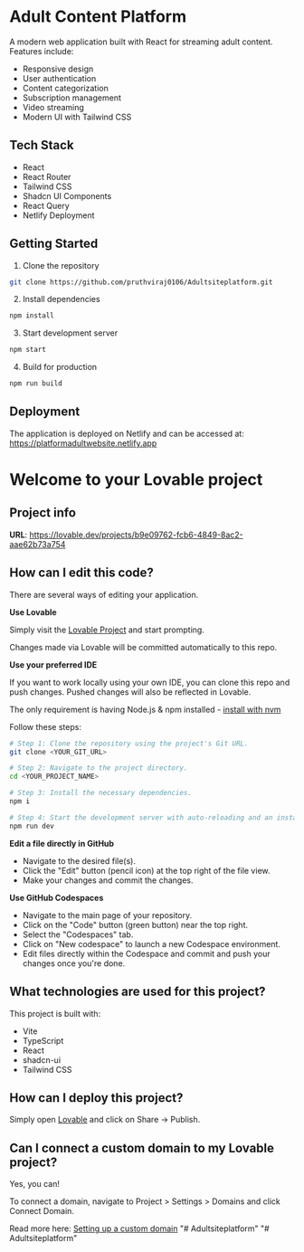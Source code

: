 # Adult Content Platform

A modern web application built with React for streaming adult content. Features include:

- Responsive design
- User authentication
- Content categorization
- Subscription management
- Video streaming
- Modern UI with Tailwind CSS

## Tech Stack

- React
- React Router
- Tailwind CSS
- Shadcn UI Components
- React Query
- Netlify Deployment

## Getting Started

1. Clone the repository
```bash
git clone https://github.com/pruthviraj0106/Adultsiteplatform.git
```

2. Install dependencies
```bash
npm install
```

3. Start development server
```bash
npm start
```

4. Build for production
```bash
npm run build
```

## Deployment

The application is deployed on Netlify and can be accessed at: https://platformadultwebsite.netlify.app

# Welcome to your Lovable project

## Project info

**URL**: https://lovable.dev/projects/b9e09762-fcb6-4849-8ac2-aae62b73a754

## How can I edit this code?

There are several ways of editing your application.

**Use Lovable**

Simply visit the [Lovable Project](https://lovable.dev/projects/b9e09762-fcb6-4849-8ac2-aae62b73a754) and start prompting.

Changes made via Lovable will be committed automatically to this repo.

**Use your preferred IDE**

If you want to work locally using your own IDE, you can clone this repo and push changes. Pushed changes will also be reflected in Lovable.

The only requirement is having Node.js & npm installed - [install with nvm](https://github.com/nvm-sh/nvm#installing-and-updating)

Follow these steps:

```sh
# Step 1: Clone the repository using the project's Git URL.
git clone <YOUR_GIT_URL>

# Step 2: Navigate to the project directory.
cd <YOUR_PROJECT_NAME>

# Step 3: Install the necessary dependencies.
npm i

# Step 4: Start the development server with auto-reloading and an instant preview.
npm run dev
```

**Edit a file directly in GitHub**

- Navigate to the desired file(s).
- Click the "Edit" button (pencil icon) at the top right of the file view.
- Make your changes and commit the changes.

**Use GitHub Codespaces**

- Navigate to the main page of your repository.
- Click on the "Code" button (green button) near the top right.
- Select the "Codespaces" tab.
- Click on "New codespace" to launch a new Codespace environment.
- Edit files directly within the Codespace and commit and push your changes once you're done.

## What technologies are used for this project?

This project is built with:

- Vite
- TypeScript
- React
- shadcn-ui
- Tailwind CSS

## How can I deploy this project?

Simply open [Lovable](https://lovable.dev/projects/b9e09762-fcb6-4849-8ac2-aae62b73a754) and click on Share -> Publish.

## Can I connect a custom domain to my Lovable project?

Yes, you can!

To connect a domain, navigate to Project > Settings > Domains and click Connect Domain.

Read more here: [Setting up a custom domain](https://docs.lovable.dev/tips-tricks/custom-domain#step-by-step-guide)
"# Adultsiteplatform" 
"# Adultsiteplatform" 
